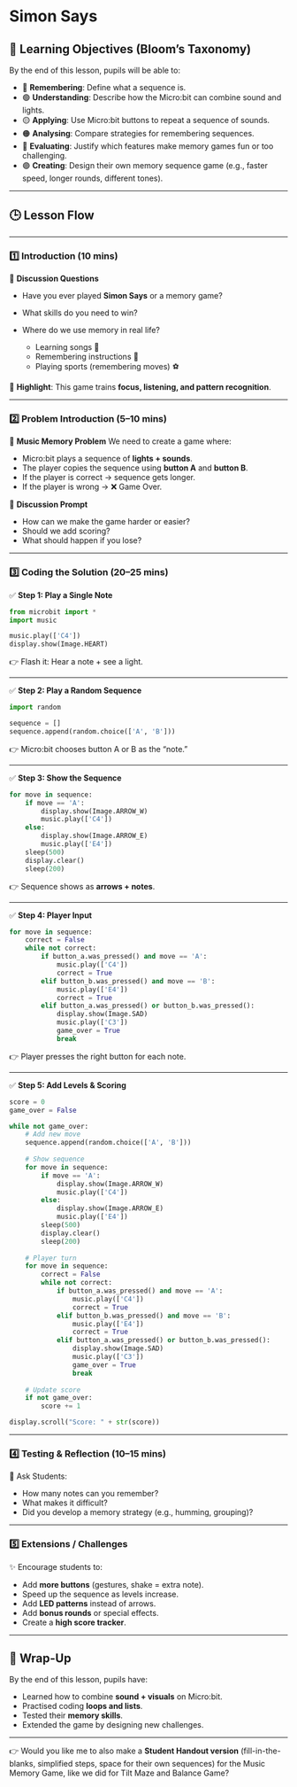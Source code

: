 # Simon Says
## 🎯 Learning Objectives (Bloom’s Taxonomy)

By the end of this lesson, pupils will be able to:

* 🔵 **Remembering**: Define what a sequence is.
* 🟢 **Understanding**: Describe how the Micro:bit can combine sound and lights.
* 🟡 **Applying**: Use Micro:bit buttons to repeat a sequence of sounds.
* 🟠 **Analysing**: Compare strategies for remembering sequences.
* 🔴 **Evaluating**: Justify which features make memory games fun or too challenging.
* 🟣 **Creating**: Design their own memory sequence game (e.g., faster speed, longer rounds, different tones).

---

## 🕒 Lesson Flow

---

### 1️⃣ Introduction (10 mins)

💬 **Discussion Questions**

* Have you ever played **Simon Says** or a memory game?
* What skills do you need to win?
* Where do we use memory in real life?

  * Learning songs 🎵
  * Remembering instructions 📝
  * Playing sports (remembering moves) ⚽

📌 **Highlight**:
This game trains **focus, listening, and pattern recognition**.

---

### 2️⃣ Problem Introduction (5–10 mins)

🌟 **Music Memory Problem**
We need to create a game where:

* Micro:bit plays a sequence of **lights + sounds**.
* The player copies the sequence using **button A** and **button B**.
* If the player is correct → sequence gets longer.
* If the player is wrong → ❌ Game Over.

💬 **Discussion Prompt**

* How can we make the game harder or easier?
* Should we add scoring?
* What should happen if you lose?

---

### 3️⃣ Coding the Solution (20–25 mins)

✅ **Step 1: Play a Single Note**

```python
from microbit import *
import music

music.play(['C4'])
display.show(Image.HEART)
```

👉 Flash it: Hear a note + see a light.

---

✅ **Step 2: Play a Random Sequence**

```python
import random

sequence = []
sequence.append(random.choice(['A', 'B']))
```

👉 Micro:bit chooses button A or B as the “note.”

---

✅ **Step 3: Show the Sequence**

```python
for move in sequence:
    if move == 'A':
        display.show(Image.ARROW_W)
        music.play(['C4'])
    else:
        display.show(Image.ARROW_E)
        music.play(['E4'])
    sleep(500)
    display.clear()
    sleep(200)
```

👉 Sequence shows as **arrows + notes**.

---

✅ **Step 4: Player Input**

```python
for move in sequence:
    correct = False
    while not correct:
        if button_a.was_pressed() and move == 'A':
            music.play(['C4'])
            correct = True
        elif button_b.was_pressed() and move == 'B':
            music.play(['E4'])
            correct = True
        elif button_a.was_pressed() or button_b.was_pressed():
            display.show(Image.SAD)
            music.play(['C3'])
            game_over = True
            break
```

👉 Player presses the right button for each note.

---

✅ **Step 5: Add Levels & Scoring**

```python
score = 0
game_over = False

while not game_over:
    # Add new move
    sequence.append(random.choice(['A', 'B']))
    
    # Show sequence
    for move in sequence:
        if move == 'A':
            display.show(Image.ARROW_W)
            music.play(['C4'])
        else:
            display.show(Image.ARROW_E)
            music.play(['E4'])
        sleep(500)
        display.clear()
        sleep(200)
    
    # Player turn
    for move in sequence:
        correct = False
        while not correct:
            if button_a.was_pressed() and move == 'A':
                music.play(['C4'])
                correct = True
            elif button_b.was_pressed() and move == 'B':
                music.play(['E4'])
                correct = True
            elif button_a.was_pressed() or button_b.was_pressed():
                display.show(Image.SAD)
                music.play(['C3'])
                game_over = True
                break
    
    # Update score
    if not game_over:
        score += 1

display.scroll("Score: " + str(score))
```

---

### 4️⃣ Testing & Reflection (10–15 mins)

💬 Ask Students:

* How many notes can you remember?
* What makes it difficult?
* Did you develop a memory strategy (e.g., humming, grouping)?

---

### 5️⃣ Extensions / Challenges

✨ Encourage students to:

* Add **more buttons** (gestures, shake = extra note).
* Speed up the sequence as levels increase.
* Add **LED patterns** instead of arrows.
* Add **bonus rounds** or special effects.
* Create a **high score tracker**.

---

## 📌 Wrap-Up

By the end of this lesson, pupils have:

* Learned how to combine **sound + visuals** on Micro:bit.
* Practised coding **loops and lists**.
* Tested their **memory skills**.
* Extended the game by designing new challenges.

---

👉 Would you like me to also make a **Student Handout version** (fill-in-the-blanks, simplified steps, space for their own sequences) for the Music Memory Game, like we did for Tilt Maze and Balance Game?
